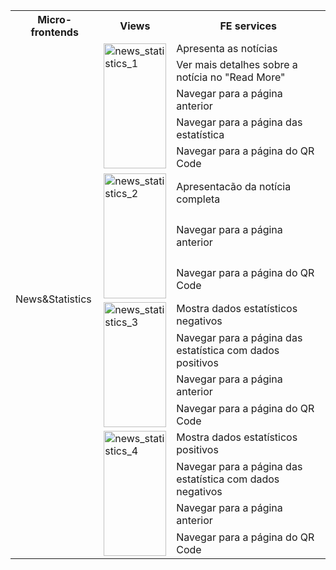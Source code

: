 
<table>
  <tr>
    <th>Micro-frontends</th>
    <th>Views</th>
    <th>FE services</th>
  </tr>
  <tr>
    <td rowspan="16">News&Statistics</td>
    <td rowspan="5"><img src="../image/News&Statistics_1.png" alt="news_statistics_1" width="100" height="200"></td>
    <td>Apresenta as notícias</td>
  </tr>
  <tr>
    <td>Ver mais detalhes sobre a notícia no "Read More"</td>
  </tr>
  <tr>
    <td>Navegar para a página anterior</td>
  </tr>
  <tr>
    <td>Navegar para a página das estatística</td>
  </tr>
  <tr>
    <td>Navegar para a página do QR Code</td>
  </tr>
    <td rowspan="3"><img src="../image/News&Statistics_2.png" alt="news_statistics_2" width="100" height="200"></td>
    <td>Apresentacão da notícia completa</td>
  </tr>
  <tr>
    <td>Navegar para a página anterior</td>
  </tr>
  <tr>
    <td>Navegar para a página do QR Code</td>
  </tr>
   </tr>
    <td rowspan="4"><img src="../image/News&Statistics_3.png" alt="news_statistics_3" width="100" height="200"></td>
    <td>Mostra dados estatísticos negativos</td>
  </tr>
  <tr>
    <td>Navegar para a página das estatística com dados positivos</td>
  </tr>
  <tr>
    <td>Navegar para a página anterior</td>
  </tr>
  <tr>
    <td>Navegar para a página do QR Code</td>
  </tr> 
    <td rowspan="4"><img src="../image/News&Statistics_4.png" alt="news_statistics_4" width="100" height="200"></td>
    <td>Mostra dados estatísticos positivos</td>
  </tr>
  <tr>
    <td>Navegar para a página das estatística com dados negativos</td>
  </tr>
  <tr>
    <td>Navegar para a página anterior</td>
  </tr>
  <tr>
    <td>Navegar para a página do QR Code</td>
  </tr>
  
  
</table>

